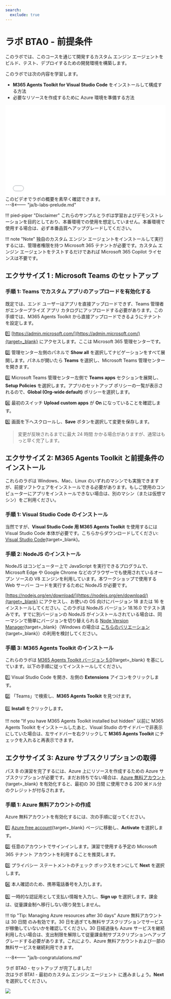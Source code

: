 ```yaml
---
search:
  exclude: true
---
```

# ラボ BTA0 - 前提条件

このラボでは、このコースを通じて開発するカスタム エンジン エージェントをビルド、テスト、デプロイするための開発環境を構築します。

このラボでは次の内容を学習します。

- **M365 Agents Toolkit for Visual Studio Code** をインストールして構成する方法  
- 必要なリソースを作成するために Azure 環境を準備する方法

<div class="lab-intro-video">
    <div style="flex: 1; min-width: 0;">
        <iframe  src="//www.youtube.com/embed/Onk04pehtjE" frameborder="0" allowfullscreen style="width: 100%; aspect-ratio: 16/9;">          
        </iframe>
          <div>このビデオでラボの概要を素早く確認できます。</div>
    </div>
    <div style="flex: 1; min-width: 0;">
        ---8<--- "ja/b-labs-prelude.md"
    </div>
</div>

!!! pied-piper "Disclaimer"
    これらのサンプルとラボは学習およびデモンストレーションを目的としており、本番環境での使用を想定していません。本番環境で使用する場合は、必ず本番品質へアップグレードしてください。

!!! note "Note"
    独自のカスタム エンジン エージェントをインストールして実行するには、管理者権限を持つ Microsoft 365 テナントが必要です。カスタム エンジン エージェントをテストするだけであれば Microsoft 365 Copilot ライセンスは不要です。

## エクササイズ 1 : Microsoft Teams のセットアップ

### 手順 1: Teams でカスタム アプリのアップロードを有効化する

既定では、エンド ユーザーはアプリを直接アップロードできず、Teams 管理者がエンタープライズ アプリ カタログにアップロードする必要があります。この手順では、M365 Agents Toolkit から直接アップロードできるようにテナントを設定します。

1️⃣ [https://admin.microsoft.com/](https://admin.microsoft.com/){target=_blank} にアクセスします。ここは Microsoft 365 管理センターです。  

2️⃣ 管理センター左側のパネルで **Show all** を選択してナビゲーションをすべて展開します。パネルが開いたら **Teams** を選択し、Microsoft Teams 管理センターを開きます。  

3️⃣ Microsoft Teams 管理センター左側で **Teams apps** セクションを展開し、**Setup Policies** を選択します。アプリのセットアップ ポリシーの一覧が表示されるので、**Global (Org-wide default)** ポリシーを選択します。  

4️⃣ 最初のスイッチ **Upload custom apps** が **On** になっていることを確認します。  

5️⃣ 画面を下へスクロールし、**Save** ボタンを選択して変更を保存します。  

> 変更が反映されるまでに最大 24 時間 かかる場合がありますが、通常はもっと早く完了します。

<cc-end-step lab="bta0" exercise="1" step="1" />

## エクササイズ 2: M365 Agents Toolkit と前提条件のインストール

これらのラボは Windows、Mac、Linux のいずれのマシンでも実施できますが、前提ソフトウェアをインストールできる必要があります。もしご使用のコンピューターにアプリをインストールできない場合は、別のマシン（または仮想マシン）をご利用ください。

### 手順 1: Visual Studio Code のインストール

当然ですが、**Visual Studio Code 用 M365 Agents Toolkit** を使用するには Visual Studio Code 本体が必要です。こちらからダウンロードしてください: [Visual Studio Code](https://code.visualstudio.com/download){target=_blank}。

<cc-end-step lab="bta0" exercise="2" step="1" />

### 手順 2: NodeJS のインストール

NodeJS はコンピューター上で JavaScript を実行できるプログラムで、Microsoft Edge や Google Chrome などのブラウザーでも使用されているオープン ソースの V8 エンジンを利用しています。本ワークショップで使用する Web サーバー コードを実行するために NodeJS が必要です。

[https://nodejs.org/en/download/](https://nodejs.org/en/download/){target=_blank} にアクセスし、お使いの OS 向けにバージョン 18 または 16 をインストールしてください。このラボは NodeJS バージョン 18.16.0 でテスト済みです。すでに別バージョンの NodeJS がインストールされている場合は、同一マシンで簡単にバージョンを切り替えられる [Node Version Manager](https://github.com/nvm-sh/nvm){target=_blank}（Windows の場合は [こちらのバリエーション](https://github.com/coreybutler/nvm-windows){target=_blank}）の利用を検討してください。

<cc-end-step lab="bta0" exercise="2" step="2" />

### 手順 3: M365 Agents Toolkit のインストール

これらのラボは [M365 Agents Toolkit バージョン 5.0](https://marketplace.visualstudio.com/items?itemName=TeamsDevApp.ms-teams-vscode-extension){target=_blank} を基にしています。以下の手順に従ってインストールしてください。

1️⃣ Visual Studio Code を開き、左側の **Extensions** アイコンをクリックします。  

2️⃣ 「Teams」で検索し、**M365 Agents Toolkit** を見つけます。  

3️⃣ **Install** をクリックします。  

!!! note "If you have M365 Agents Toolkit installed but hidden"
    以前に M365 Agents Toolkit をインストールしたあと、Visual Studio のサイドバーで非表示にしていた場合は、左サイドバーを右クリックして **M365 Agents Toolkit** にチェックを入れると再表示できます。

<cc-end-step lab="bta0" exercise="2" step="3" />

## エクササイズ 3: Azure サブスクリプションの取得

パス B の演習を完了するには、Azure 上にリソースを作成するための Azure サブスクリプションが必要です。まだお持ちでない場合は、[Azure 無料アカウント](https://azure.microsoft.com/en-us/pricing/offers/ms-azr-0044p){target=_blank} を有効化すると、最初の 30 日間 に使用できる 200 米ドル分のクレジットが付与されます。

### 手順 1: Azure 無料アカウントの作成

Azure 無料アカウントを有効化するには、次の手順に従ってください。

1️⃣ [Azure free account](https://azure.microsoft.com/en-us/pricing/offers/ms-azr-0044p){target=_blank} ページに移動し、**Activate** を選択します。  

2️⃣ 任意のアカウントでサインインします。演習で使用する予定の Microsoft 365 テナント アカウントを利用することを推奨します。  

3️⃣ プライバシー ステートメントのチェック ボックスをオンにして **Next** を選択します。  

4️⃣ 本人確認のため、携帯電話番号を入力します。  

5️⃣ 一時的な認証用として支払い情報を入力し、**Sign up** を選択します。課金は、従量課金制へ移行しない限り発生しません。  

!!! tip "Tip: Managing Azure resources after 30 days"
    Azure 無料アカウントは 30 日間 のみ有効です。30 日を過ぎても無料サブスクリプションでサービスが稼働していないかを確認してください。30 日経過後も Azure サービスを継続利用したい場合は、支出制限を解除して従量課金制サブスクリプションへアップグレードする必要があります。これにより、Azure 無料アカウントおよび一部の無料サービスを継続利用できます。

<cc-end-step lab="bta0" exercise="3" step="1" />

---8<--- "ja/b-congratulations.md"

ラボ BTA0 - セットアップ が完了しました!  
次はラボ BTA1 - 最初のカスタム エンジン エージェント に進みましょう。**Next** を選択してください。

<cc-next url="../01-custom-engine-agent" />

<img src="https://m365-visitor-stats.azurewebsites.net/copilot-camp/custom-engine/teams-ai/00-prerequisites" />